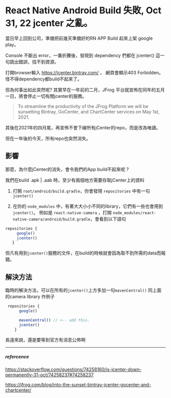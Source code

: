 # React Native Android Build 失敗, Oct 31, 22 jcenter 之亂。

當日早上回到公司，準備把前幾天準備好的RN APP Build 起來上架 google play。

Console 不斷出 error，一番折騰後，發現到 dependency 們都在 jcenter() 這一句跳出錯誤，找不到資源。

打開browser輸入	https://jcenter.bintray.com/ ， 網頁會顯示403 Forbidden。 怪不得dependency都build不起來了。

但為何事出如此突然呢? 其實早在一年前的二月，JFrog 平台就宣佈在同年的五月一日，將會停止一切有關jcenter的服務。

> To streamline the productivity of the JFrog Platform we will be sunsetting Bintray, GoCenter, and ChartCenter services on May 1st, 2021.

其後在2021年的四月尾，再宣佈不會下線所有jCenter的repo，而是改為唯讀。

但在一年後的今天，所有repo也突然消失。

## 影響
那麼，為什麼jCenter的消失，會令我們的App build不起來呢 ?

我們在build .apk | .aab 時，至少有兩個地方需要存取jCenter上的資料

1. 打開 ``` root/android/build.gradle ```，你會發現 ```repositories``` 中有一句 ```jcenter() ```
   
2. 在你的 ```node_modules``` 中，有著大大小小不同的library，它們有一些也會用到 ``` jcenter() ```。 例如是 ``` react-native-camera ``` ，打開 ```node_modules/react-native-camera/android/build.gradle```，會看到以下語句
 ``` javascript
 repositories {
      google()
      jcenter()
    }
```

但凡有用到```jcenter()```服務的文件，在build的時候就會因為取不到所需的data而報錯。

## 解決方法
臨時的解決方法，可以在所有的```jcenter()```上方多加一句```mavenCentral()```
同上面的camera library 作例子

```javascript 
 repositories {
      google()

      mavenCentral() // <-- add this.
      jcenter()
    }
```

長遠來說，還是要等到官方有消息公佈啊


---
##### refercence
https://stackoverflow.com/questions/74258160/is-jcenter-down-permanently-31-oct/74258237#74258237

https://jfrog.com/blog/into-the-sunset-bintray-jcenter-gocenter-and-chartcenter/


